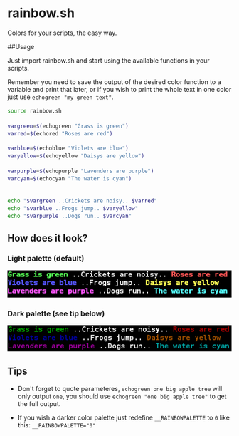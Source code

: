rainbow.sh
==========

Colors for your scripts, the easy way.


##Usage

Just import rainbow.sh and start using the available functions in your scripts.

Remember you need to save the output of the desired color function to a variable and print that later, or if you wish to print the whole text in one color just use `echogreen "my green text"`.

~~~~bash
source rainbow.sh 

vargreen=$(echogreen "Grass is green")
varred=$(echored "Roses are red")

varblue=$(echoblue "Violets are blue")
varyellow=$(echoyellow "Daisys are yellow")

varpurple=$(echopurple "Lavenders are purple")
varcyan=$(echocyan "The water is cyan")


echo "$vargreen ..Crickets are noisy.. $varred"
echo "$varblue ..Frogs jump.. $varyellow"
echo "$varpurple ..Dogs run.. $varcyan"
~~~~

## How does it look?


### Light palette (default)

![Light palette](light.png)

### Dark palette (see tip below)

![Dark palette](dark.png)

## Tips

* Don't forget to quote parameteres, `echogreen one big apple tree` will only output `one`, you should use `echogreen "one big apple tree"` to get the full output.


* If you wish a darker color palette just redefine `__RAINBOWPALETTE` to `0` like this: `__RAINBOWPALETTE="0"`
